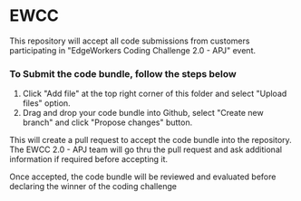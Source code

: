 # EWCC
This repository will accept all code submissions from customers participating in "EdgeWorkers Coding Challenge 2.0 - APJ" event.

### To Submit the code bundle, follow the steps below
1. Click "Add file" at the top right corner of this folder and select "Upload files" option.
2. Drag and drop your code bundle into Github, select "Create new branch" and click "Propose changes" button.

This will create a pull request to accept the code bundle into the repository. The EWCC 2.0 - APJ team will go thru the pull request and ask additional information if required before accepting it.

Once accepted, the code bundle will be reviewed and evaluated before declaring the winner of the coding challenge
